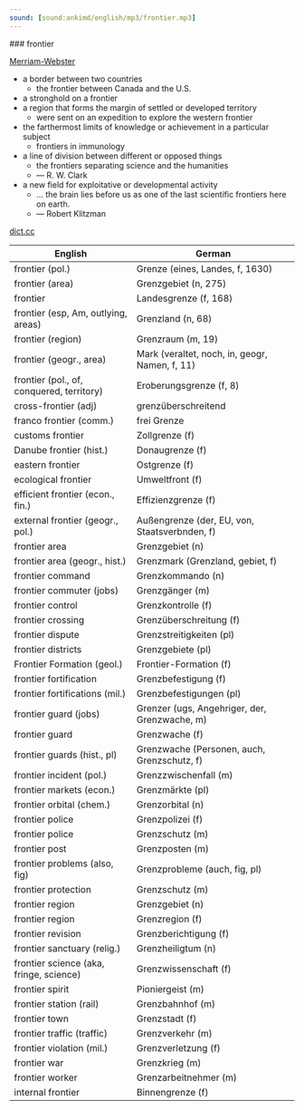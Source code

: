 ```yaml
---
sound: [sound:ankimd/english/mp3/frontier.mp3]
---
```


\### frontier

[Merriam-Webster](https://www.merriam-webster.com/dictionary/frontier)

- a border between two countries
    - the frontier between Canada and the U.S.
- a stronghold on a frontier
- a region that forms the margin of settled or developed territory
    - were sent on an expedition to explore the western frontier
- the farthermost limits of knowledge or achievement in a particular subject
    - frontiers in immunology
- a line of division between different or opposed things
    - the frontiers separating science and the humanities
    - — R. W. Clark
- a new field for exploitative or developmental activity
    - … the brain lies before us as one of the last scientific frontiers here on earth.
    - — Robert Klitzman

[dict.cc](https://www.dict.cc/frontier)

| English        | German       |
| -------------- | ------------ |
| frontier (pol.) | Grenze (eines, Landes, f, 1630) |
| frontier (area) | Grenzgebiet (n, 275) |
| frontier | Landesgrenze (f, 168) |
| frontier (esp, Am, outlying, areas) | Grenzland (n, 68) |
| frontier (region) | Grenzraum (m, 19) |
| frontier (geogr., area) | Mark (veraltet, noch, in, geogr, Namen, f, 11) |
| frontier (pol., of, conquered, territory) | Eroberungsgrenze (f, 8) |
| cross-frontier (adj) | grenzüberschreitend |
| franco frontier (comm.) | frei Grenze |
| customs frontier | Zollgrenze (f) |
| Danube frontier (hist.) | Donaugrenze (f) |
| eastern frontier | Ostgrenze (f) |
| ecological frontier | Umweltfront (f) |
| efficient frontier (econ., fin.) | Effizienzgrenze (f) |
| external frontier (geogr., pol.) | Außengrenze (der, EU, von, Staatsverbnden, f) |
| frontier area | Grenzgebiet (n) |
| frontier area (geogr., hist.) | Grenzmark (Grenzland, gebiet, f) |
| frontier command | Grenzkommando (n) |
| frontier commuter (jobs) | Grenzgänger (m) |
| frontier control | Grenzkontrolle (f) |
| frontier crossing | Grenzüberschreitung (f) |
| frontier dispute | Grenzstreitigkeiten (pl) |
| frontier districts | Grenzgebiete (pl) |
| Frontier Formation (geol.) | Frontier-Formation (f) |
| frontier fortification | Grenzbefestigung (f) |
| frontier fortifications (mil.) | Grenzbefestigungen (pl) |
| frontier guard (jobs) | Grenzer (ugs, Angehriger, der, Grenzwache, m) |
| frontier guard | Grenzwache (f) |
| frontier guards (hist., pl) | Grenzwache (Personen, auch, Grenzschutz, f) |
| frontier incident (pol.) | Grenzzwischenfall (m) |
| frontier markets (econ.) | Grenzmärkte (pl) |
| frontier orbital (chem.) | Grenzorbital (n) |
| frontier police | Grenzpolizei (f) |
| frontier police | Grenzschutz (m) |
| frontier post | Grenzposten (m) |
| frontier problems (also, fig) | Grenzprobleme (auch, fig, pl) |
| frontier protection | Grenzschutz (m) |
| frontier region | Grenzgebiet (n) |
| frontier region | Grenzregion (f) |
| frontier revision | Grenzberichtigung (f) |
| frontier sanctuary (relig.) | Grenzheiligtum (n) |
| frontier science (aka, fringe, science) | Grenzwissenschaft (f) |
| frontier spirit | Pioniergeist (m) |
| frontier station (rail) | Grenzbahnhof (m) |
| frontier town | Grenzstadt (f) |
| frontier traffic (traffic) | Grenzverkehr (m) |
| frontier violation (mil.) | Grenzverletzung (f) |
| frontier war | Grenzkrieg (m) |
| frontier worker | Grenzarbeitnehmer (m) |
| internal frontier | Binnengrenze (f) |
